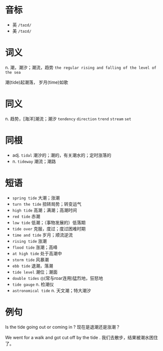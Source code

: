 # 音标

- 英 `/taɪd/`
- 美 `/taɪd/`

# 词义

n. 潮，潮汐；潮流，趋势
`the regular rising and falling of the level of the sea`



潮(tide)起潮落， 岁月(time)如歌

# 同义

n. 趋势，[海洋]潮流；潮汐
`tendency` `direction` `trend` `stream` `set`

# 同根

- adj. `tidal` 潮汐的；潮的，有关潮水的；定时涨落的
- n. `tideway` 潮流；潮路

# 短语

- `spring tide` 大潮；涨潮
- `turn the tide` 扭转局势；转变运气
- `high tide` 高潮；满潮；高潮时间
- `red tide` 赤潮
- `low tide` 低潮；（事物发展的）低落期
- `tide over` 克服，度过；度过困难时期
- `time and tide` 岁月；顺流逆流
- `rising tide` 涨潮
- `flood tide` 涨潮；高峰
- `at high tide` 处于高潮中
- `storm tide` 风暴潮
- `ebb tide` 退潮，落潮
- `tide level` 潮位；潮面
- `double tides` ◎(常与roar连用)猛烈地，狂怒地
- `tide gauge` n. 检潮仪
- `astronomical tide` n. 天文潮；特大潮汐

# 例句

Is the tide going out or coming in ?
现在是退潮还是涨潮？

We went for a walk and got cut off by the tide .
我们去散步，结果被潮水困住了。


